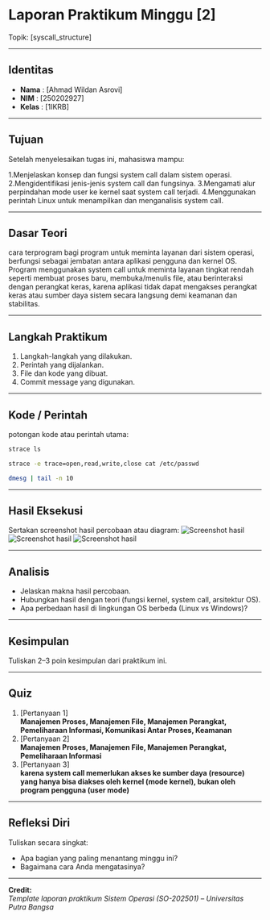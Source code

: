 
# Laporan Praktikum Minggu [2]
Topik: [syscall_structure]

---

## Identitas
- **Nama**  : [Ahmad Wildan Asrovi]  
- **NIM**   : [250202927]  
- **Kelas** : [1IKRB]

---

## Tujuan
Setelah menyelesaikan tugas ini, mahasiswa mampu:

1.Menjelaskan konsep dan fungsi system call dalam sistem operasi.
2.Mengidentifikasi jenis-jenis system call dan fungsinya.
3.Mengamati alur perpindahan mode user ke kernel saat system call terjadi.
4.Menggunakan perintah Linux untuk menampilkan dan menganalisis system call.

---

## Dasar Teori
cara terprogram bagi program untuk meminta layanan dari sistem operasi, berfungsi sebagai jembatan antara aplikasi pengguna dan kernel OS. Program menggunakan system call untuk meminta layanan tingkat rendah seperti membuat proses baru, membuka/menulis file, atau berinteraksi dengan perangkat keras, karena aplikasi tidak dapat mengakses perangkat keras atau sumber daya sistem secara langsung demi keamanan dan stabilitas. 

---

## Langkah Praktikum
1. Langkah-langkah yang dilakukan.  
2. Perintah yang dijalankan.  
3. File dan kode yang dibuat.  
4. Commit message yang digunakan.

---

## Kode / Perintah
potongan kode atau perintah utama:
```bash
strace ls

strace -e trace=open,read,write,close cat /etc/passwd

dmesg | tail -n 10
```

---

## Hasil Eksekusi
Sertakan screenshot hasil percobaan atau diagram:
![Screenshot hasil](screenshots/example.png)
![Screenshot hasil](Screenshot/2025-10-19141053.png)
![Screenshot hasil](Screenshot/dmesg.png)


---

## Analisis
- Jelaskan makna hasil percobaan.  
- Hubungkan hasil dengan teori (fungsi kernel, system call, arsitektur OS).  
- Apa perbedaan hasil di lingkungan OS berbeda (Linux vs Windows)?  

---

## Kesimpulan
Tuliskan 2–3 poin kesimpulan dari praktikum ini.

---

## Quiz
1. [Pertanyaan 1]  
   **Manajemen Proses, Manajemen File, Manajemen Perangkat, Pemeliharaan Informasi, Komunikasi Antar Proses, Keamanan**  
2. [Pertanyaan 2]  
   **Manajemen Proses, Manajemen File, Manajemen Perangkat, Pemeliharaan Informasi**  
3. [Pertanyaan 3]  
   **karena system call memerlukan akses ke sumber daya (resource) yang hanya bisa diakses oleh kernel (mode kernel), bukan oleh program pengguna (user mode)**  

---

## Refleksi Diri
Tuliskan secara singkat:
- Apa bagian yang paling menantang minggu ini?  
- Bagaimana cara Anda mengatasinya?  

---

**Credit:**  
_Template laporan praktikum Sistem Operasi (SO-202501) – Universitas Putra Bangsa_

